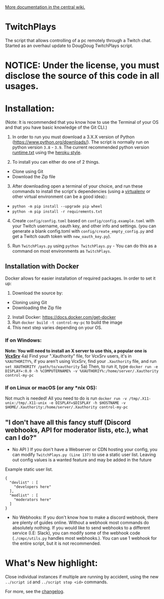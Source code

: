 [More documentation in the central wiki.](https://gitlab.com/controlmypc/docs/-/wikis/documentation/Script)

# TwitchPlays

The script that allows controlling of a pc remotely through a Twitch chat. Started as an overhaul update to DougDoug TwitchPlays script.


# NOTICE: Under the license, you must disclose the source of this code in all usages. 

# Installation:

  (Note: It is recommended that you know how to use the Terminal of your OS and that you have basic knowledge of the Git CLI.)

  1) In order to run you must download a 3.X.X version of Python (https://www.python.org/downloads/). The script is normally run on python version `3.8` - `3.9`. The current recommended python version [runtime.txt](https://gitlab.com/controlmypc/TwitchPlays/-/blob/main/runtime.txt) using the [heroku style](https://devcenter.heroku.com/articles/python-runtimes).

  2) To install you can either do one of 2 things.
  - Clone using Git
  - Download the Zip file

  3) After downloading open a terminal of your choice, and run these commands to install the script's dependencies (using a [virtualenv](https://docs.python.org/3/tutorial/venv.html) or other virtual environment can be a good idea)::

  * `python -m pip install --upgrade pip wheel`
  * `python -m pip install -r requirements.txt`

  4)  Create `config/config.toml` based on `config/config.example.toml` with your Twitch username, oauth key, and other info and settings. (you can generate a blank config.toml with `config/create_empty_config.py` and get a Twitch oauth token with `new_oauth_key.py`).

  5) Run `TwitchPlays.py` using `python TwitchPlays.py` - You can do this as a command on most environments as `TwitchPlays`.

## Installation with Docker
Docker allows for easier installation of required packages. In order to set it up:
1) Download the source by:
  - Cloning using Git
  - Downloading the Zip file
2) Install Docker: https://docs.docker.com/get-docker
3) Run `docker build -t control-my-pc` to build the image
4) This next step varies depending on your OS.
### If on Windows:
**Note: You will need to install an X server to use this, a popular one is [VcxSrv](https://sourceforge.net/projects/vcxsrv)**
4a) Find your ".Xauthority" file, for VcxSrv users, it's in `%XAUTHORITY%`, if you aren't using VcxSrv, find your `.Xauthority` file, and run `set XAUTHORITY /path/to/xauthority`
5a) Then, to run it, type `docker run -e DISPLAY=:0.0 -h %COMPUTERNAME% -v %XAUTHORIY%:/home/server/.Xauthority control-my-pc`
### If on Linux or macOS (or any *nix OS):
Not much is needed! All you need to do is run `docker run -v /tmp/.X11-unix:/tmp/.X11-unix -e DISPLAY=$DISPLAY -h $HOSTNAME -v $HOME/.Xauthority:/home/server/.Xauthority control-my-pc`
## "I don't have all this fancy stuff (Discord webhooks, API for moderator lists, etc.), what can I do?"

- No API ) If you don't have a Webserver or CDN hosting your config, you can modify `TwitchPlays.py (Line 137)` to use a static user list. Leaving out config values is a wanted feature and may be added in the future

Example static user list.
```
{
  "devlist" : [
    "developers here"
  ],
  "modlist" : [
    "moderators here"
  ]
}

```

- No Webhooks: If you don't know how to make a discord webhook, there are plenty of guides online. Without a webhook most commands do absolutely nothing. If you would like to send webhooks to a different service (I.E: Slack), you can modify some of the webhook code (`./cmpc/utils.py` handles most webhooks.). You can use 1 webhook for the entire script, but it is not recommended.

# What's New highlight:

Close individual instances if multiple are running by accident, using the new `../script id` and `../script stop <id>` commands.

For more, see the [changelog](https://gitlab.com/controlmypc/TwitchPlays/-/blob/main/CHANGELOG.md).
